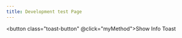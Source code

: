 ```yaml
---
title: Development test Page
---
```


<script setup>
import { useToast } from "vue-toastification";
import { ref } from "vue";

// Get toast interface
const toast = useToast();

const myMethod = () => {
  // Since you returned `toast` from setup(), you can access it now
  toast("Test!", {
    timeout: 2000,
    closeOnClick: true,
    pauseOnFocusLoss: true,
    pauseOnHover: true,
    draggable: true,
    draggablePercent: 0.6,
    showCloseButtonOnHover: true,
    hideProgressBar: false,
    closeButton: "button",
    rtl: false
    });
};
</script>

<button class="toast-button" @click="myMethod">Show Info Toast</button>

<style>
.toast-button {
  padding: 10px 20px;
  background-color: #0078d4;
  color: white;
  border: none;
  border-radius: 5px;
  cursor: pointer;
}

.toast-button:hover {
  background-color: #005a9e;
}
</style>